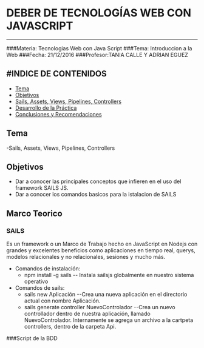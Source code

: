 # DEBER DE TECNOLOGÍAS WEB CON JAVASCRIPT
-------------------------------------------
###Materia: Tecnologias Web con Java Script
###Tema: Introduccion a la Web
###Fecha: 21/12/2016
###Profesor:TANIA CALLE Y ADRIAN EGUEZ

#INDICE DE CONTENIDOS
-------------------------------------------
- <a href="#tema">Tema</a>
- <a href="#objetivos">Objetivos</a>
- <a href="#marco-teorico">Sails, Assets, Views, Pipelines, Controllers</a>
- <a href="#desarrollo">Desarrollo de la Práctica</a>
- <a href="#conrec">Conclusiones y Recomendaciones</a>

<a name="tema"></a>
## Tema
-Sails, Assets, Views, Pipelines, Controllers

<a name="objetivos"></a>
## Objetivos

- Dar a conocer las principales conceptos que infieren en el uso del framework SAILS JS.
- Dar a conocer los comandos basicos para la istalacion de SAILS

<a name="marco-teorico"></a>
## Marco Teorico
### SAILS
Es un framework o un Marco de Trabajo hecho en JavaScript en Nodejs con grandes y excelentes beneficios como aplicaciones en tiempo real, querys, modelos relacionales y no relacionales, sesiones y mucho más.
 * Comandos de instalación:
    - npm install -g sails
    -- Instala sailsjs globalmente en nuestro sistema operativo
 * Comandos de sails:
    - sails new Aplicación
    --Crea una nueva aplicación en el directorio actual con nombre Aplicación.
    - sails generate controller NuevoControlador
    --Crea un nuevo controllador dentro de nuestra aplicación, llamado NuevoControlador. Internamente se agrega un archivo a la cartpeta     controllers, dentro de la carpeta Api.

###<a name="script_bdd">Script de la BDD</a>
